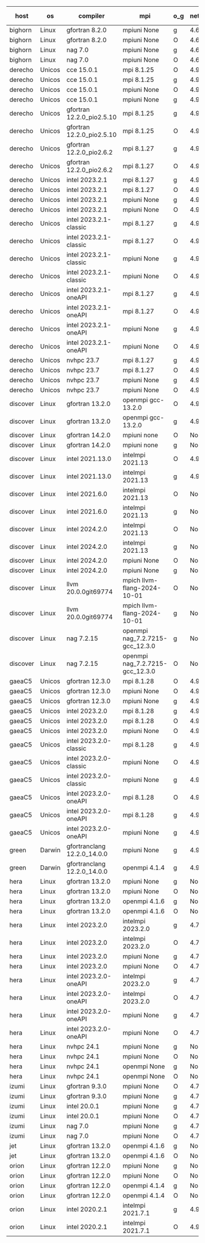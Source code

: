 

| host     | os       | compiler                              | mpi                      | o_g        | netcdf        | build       | u_pass          | u_fail          | s_pass            | s_fail            | e_pass             | e_fail             | nuopc_pass       | nuopc_fail       | artifacts link          |
|----------|----------|---------------------------------------|--------------------------|------------|---------------|-------------|-----------------|-----------------|-------------------|-------------------|--------------------|--------------------|------------------|------------------|-------------------------|
| bighorn | Linux | gfortran 8.2.0 | mpiuni None  | g | 4.6.1  | PASS | 12528 | 0 | 9 | 0 | 42 | 0 | None | None | <a href="https://github.com/esmf-org/esmf-test-artifacts/tree/c2dd47f0e19df707d1e59f8429877f7cc0ac01cd/develop/gfortran/8.2.0/g/mpiuni/None" target="_blank">c2dd47f</a> | 
| bighorn | Linux | gfortran 8.2.0 | mpiuni None  | O | 4.6.1  | PASS | 12528 | 0 | 9 | 0 | 42 | 0 | None | None | <a href="https://github.com/esmf-org/esmf-test-artifacts/tree/165814e0181f0d69796f9db5506d03261775ca9b/develop/gfortran/8.2.0/O/mpiuni/None" target="_blank">165814e</a> | 
| bighorn | Linux | nag 7.0 | mpiuni None  | g | 4.6.1  | PASS | 12528 | 0 | 9 | 0 | 42 | 0 | None | None | <a href="https://github.com/esmf-org/esmf-test-artifacts/tree/a14f03fa84b023b8e382d6db518934bbf2e10c23/develop/nag/7.0/g/mpiuni/None" target="_blank">a14f03f</a> | 
| bighorn | Linux | nag 7.0 | mpiuni None  | O | 4.6.1  | PASS | 12528 | 0 | 9 | 0 | 42 | 0 | None | None | <a href="https://github.com/esmf-org/esmf-test-artifacts/tree/c32ee1248fa9b97559a9a104a589da17b6c859b8/develop/nag/7.0/O/mpiuni/None" target="_blank">c32ee12</a> | 
| derecho | Unicos | cce 15.0.1 | mpi 8.1.25  | O | 4.9.2  | PASS | 14119 | 78 | 51 | 0 | 80 | 0 | 57 | 0 | <a href="https://github.com/esmf-org/esmf-test-artifacts/tree/2e40369b9efe16823b3d047a7b169238475dc8ec/develop/cce/15.0.1/O/mpi/8.1.25" target="_blank">2e40369</a> | 
| derecho | Unicos | cce 15.0.1 | mpi 8.1.25  | g | 4.9.2  | PASS | 13999 | 198 | 51 | 0 | 80 | 0 | 57 | 0 | <a href="https://github.com/esmf-org/esmf-test-artifacts/tree/1757aab17da00cf89bfd45ad556043c47d8f276d/develop/cce/15.0.1/g/mpi/8.1.25" target="_blank">1757aab</a> | 
| derecho | Unicos | cce 15.0.1 | mpiuni None  | O | 4.9.2  | PASS | 12293 | 235 | 9 | 0 | 42 | 0 | None | None | <a href="https://github.com/esmf-org/esmf-test-artifacts/tree/6292c538d8c5ace196248fa66c1555c3d0897231/develop/cce/15.0.1/O/mpiuni/None" target="_blank">6292c53</a> | 
| derecho | Unicos | cce 15.0.1 | mpiuni None  | g | 4.9.2  | PASS | 12452 | 76 | 9 | 0 | 42 | 0 | None | None | <a href="https://github.com/esmf-org/esmf-test-artifacts/tree/f20a843f63774d0fb880f678a4fd170f70990b91/develop/cce/15.0.1/g/mpiuni/None" target="_blank">f20a843</a> | 
| derecho | Unicos | gfortran 12.2.0_pio2.5.10 | mpi 8.1.25  | g | 4.9.2  | PASS | 14197 | 0 | 51 | 0 | 80 | 0 | 57 | 0 | <a href="https://github.com/esmf-org/esmf-test-artifacts/tree/0edabb7bd32a1a04499d150e18e00c9349145843/develop/gfortran/12.2.0_pio2.5.10/g/mpi/8.1.25" target="_blank">0edabb7</a> | 
| derecho | Unicos | gfortran 12.2.0_pio2.5.10 | mpi 8.1.25  | O | 4.9.2  | PASS | 14197 | 0 | 51 | 0 | 80 | 0 | 57 | 0 | <a href="https://github.com/esmf-org/esmf-test-artifacts/tree/bf89bf59f94c86cba0b03e97facfe4c9c642957d/develop/gfortran/12.2.0_pio2.5.10/O/mpi/8.1.25" target="_blank">bf89bf5</a> | 
| derecho | Unicos | gfortran 12.2.0_pio2.6.2 | mpi 8.1.27  | g | 4.9.2  | PASS | 14197 | 0 | 51 | 0 | 80 | 0 | 57 | 0 | <a href="https://github.com/esmf-org/esmf-test-artifacts/tree/60be8d11047b05af97549ea30dfa10cea61e4e1d/develop/gfortran/12.2.0_pio2.6.2/g/mpi/8.1.27" target="_blank">60be8d1</a> | 
| derecho | Unicos | gfortran 12.2.0_pio2.6.2 | mpi 8.1.27  | O | 4.9.2  | PASS | 14197 | 0 | 51 | 0 | 80 | 0 | 57 | 0 | <a href="https://github.com/esmf-org/esmf-test-artifacts/tree/82ecd10336b4c51b8dcf94884e10f744e76acf23/develop/gfortran/12.2.0_pio2.6.2/O/mpi/8.1.27" target="_blank">82ecd10</a> | 
| derecho | Unicos | intel 2023.2.1 | mpi 8.1.27  | g | 4.9.2  | PASS | 14197 | 0 | 51 | 0 | 80 | 0 | 58 | 0 | <a href="https://github.com/esmf-org/esmf-test-artifacts/tree/bc034b0d99b58a714a54681a3cd6e9288fa17e4f/develop/intel/2023.2.1/g/mpi/8.1.27" target="_blank">bc034b0</a> | 
| derecho | Unicos | intel 2023.2.1 | mpi 8.1.27  | O | 4.9.2  | PASS | 14197 | 0 | 51 | 0 | 80 | 0 | 58 | 0 | <a href="https://github.com/esmf-org/esmf-test-artifacts/tree/6fb6ea0170becf18650f2a7c6e998fc0fb28f935/develop/intel/2023.2.1/O/mpi/8.1.27" target="_blank">6fb6ea0</a> | 
| derecho | Unicos | intel 2023.2.1 | mpiuni None  | g | 4.9.2  | PASS | 12528 | 0 | 9 | 0 | 42 | 0 | None | None | <a href="https://github.com/esmf-org/esmf-test-artifacts/tree/2b7f1c0a32c44eccdeb08ca8a9f3872553eedcb6/develop/intel/2023.2.1/g/mpiuni/None" target="_blank">2b7f1c0</a> | 
| derecho | Unicos | intel 2023.2.1 | mpiuni None  | O | 4.9.2  | PASS | 12528 | 0 | 9 | 0 | 42 | 0 | None | None | <a href="https://github.com/esmf-org/esmf-test-artifacts/tree/2378cfa97af33af1380de5ee25a454baad782043/develop/intel/2023.2.1/O/mpiuni/None" target="_blank">2378cfa</a> | 
| derecho | Unicos | intel 2023.2.1-classic | mpi 8.1.27  | g | 4.9.2  | PASS | 14197 | 0 | 51 | 0 | 80 | 0 | 57 | 0 | <a href="https://github.com/esmf-org/esmf-test-artifacts/tree/64bd86023ca18333b0b87090f8c2e8a642cd7555/develop/intel/2023.2.1-classic/g/mpi/8.1.27" target="_blank">64bd860</a> | 
| derecho | Unicos | intel 2023.2.1-classic | mpi 8.1.27  | O | 4.9.2  | PASS | 14197 | 0 | 51 | 0 | 80 | 0 | 57 | 0 | <a href="https://github.com/esmf-org/esmf-test-artifacts/tree/c286e8db8b2d6f10603976d85794b12999dd4871/develop/intel/2023.2.1-classic/O/mpi/8.1.27" target="_blank">c286e8d</a> | 
| derecho | Unicos | intel 2023.2.1-classic | mpiuni None  | g | 4.9.2  | PASS | 12528 | 0 | 9 | 0 | 42 | 0 | None | None | <a href="https://github.com/esmf-org/esmf-test-artifacts/tree/096a0961e43202626fcc3218bf99ffacbaf859cb/develop/intel/2023.2.1-classic/g/mpiuni/None" target="_blank">096a096</a> | 
| derecho | Unicos | intel 2023.2.1-classic | mpiuni None  | O | 4.9.2  | PASS | 12528 | 0 | 9 | 0 | 42 | 0 | None | None | <a href="https://github.com/esmf-org/esmf-test-artifacts/tree/2563d91365ba84857b1898ded0ba06e20efb81dd/develop/intel/2023.2.1-classic/O/mpiuni/None" target="_blank">2563d91</a> | 
| derecho | Unicos | intel 2023.2.1-oneAPI | mpi 8.1.27  | g | 4.9.2  | PASS | 14197 | 0 | 51 | 0 | 80 | 0 | 57 | 0 | <a href="https://github.com/esmf-org/esmf-test-artifacts/tree/400b32c73483dd22a5f15a94c1859dddb880c6be/develop/intel/2023.2.1-oneAPI/g/mpi/8.1.27" target="_blank">400b32c</a> | 
| derecho | Unicos | intel 2023.2.1-oneAPI | mpi 8.1.27  | O | 4.9.2  | PASS | 14197 | 0 | 50 | 1 | 80 | 0 | 57 | 0 | <a href="https://github.com/esmf-org/esmf-test-artifacts/tree/fa7d05b4ef8a02bcd447bf607728e0bb36bf3c5c/develop/intel/2023.2.1-oneAPI/O/mpi/8.1.27" target="_blank">fa7d05b</a> | 
| derecho | Unicos | intel 2023.2.1-oneAPI | mpiuni None  | g | 4.9.2  | PASS | 12528 | 0 | 9 | 0 | 42 | 0 | None | None | <a href="https://github.com/esmf-org/esmf-test-artifacts/tree/d66c7a0c1f0144ba5d34334850db0278c600c55e/develop/intel/2023.2.1-oneAPI/g/mpiuni/None" target="_blank">d66c7a0</a> | 
| derecho | Unicos | intel 2023.2.1-oneAPI | mpiuni None  | O | 4.9.2  | PASS | 12528 | 0 | 9 | 0 | 42 | 0 | None | None | <a href="https://github.com/esmf-org/esmf-test-artifacts/tree/379fb53860027024b3e85d7356cbb0c1968bc39f/develop/intel/2023.2.1-oneAPI/O/mpiuni/None" target="_blank">379fb53</a> | 
| derecho | Unicos | nvhpc 23.7 | mpi 8.1.27  | g | 4.9.2  | PASS | 14197 | 0 | 51 | 0 | 80 | 0 | 57 | 0 | <a href="https://github.com/esmf-org/esmf-test-artifacts/tree/0d9b10377bcf4ae5f0ec8212066733561418cd7c/develop/nvhpc/23.7/g/mpi/8.1.27" target="_blank">0d9b103</a> | 
| derecho | Unicos | nvhpc 23.7 | mpi 8.1.27  | O | 4.9.2  | PASS | 14197 | 0 | 51 | 0 | 80 | 0 | 57 | 0 | <a href="https://github.com/esmf-org/esmf-test-artifacts/tree/bdaff6857ee17d94fd844301a764c706ce03461f/develop/nvhpc/23.7/O/mpi/8.1.27" target="_blank">bdaff68</a> | 
| derecho | Unicos | nvhpc 23.7 | mpiuni None  | g | 4.9.2  | PASS | 12528 | 0 | 9 | 0 | 42 | 0 | None | None | <a href="https://github.com/esmf-org/esmf-test-artifacts/tree/5908be304b01578ae4e1853f51cf1eea63c1af34/develop/nvhpc/23.7/g/mpiuni/None" target="_blank">5908be3</a> | 
| derecho | Unicos | nvhpc 23.7 | mpiuni None  | O | 4.9.2  | PASS | 12528 | 0 | 9 | 0 | 42 | 0 | None | None | <a href="https://github.com/esmf-org/esmf-test-artifacts/tree/85471614262640a81da0e0d29b56b542434a4bad/develop/nvhpc/23.7/O/mpiuni/None" target="_blank">8547161</a> | 
| discover | Linux | gfortran 13.2.0 | openmpi gcc-13.2.0  | O | 4.9.2  | PASS | 14197 | 0 | 51 | 0 | 80 | 0 | 57 | 0 | <a href="https://github.com/esmf-org/esmf-test-artifacts/tree/cf4d7e56b89a326dd1d3f51374cec67ddcef8e2a/develop/gfortran/13.2.0/O/openmpi/gcc-13.2.0" target="_blank">cf4d7e5</a> | 
| discover | Linux | gfortran 13.2.0 | openmpi gcc-13.2.0  | g | 4.9.2  | PASS | 14197 | 0 | 51 | 0 | 80 | 0 | 57 | 0 | <a href="https://github.com/esmf-org/esmf-test-artifacts/tree/2e2a571378df4b8a6255d2125398569836661994/develop/gfortran/13.2.0/g/openmpi/gcc-13.2.0" target="_blank">2e2a571</a> | 
| discover | Linux | gfortran 14.2.0 | mpiuni none  | O | None  | PASS | 12528 | 0 | 9 | 0 | 42 | 0 | None | None | <a href="https://github.com/esmf-org/esmf-test-artifacts/tree/e9525920bd604a03c19fe28603660b83f5b1f640/develop/gfortran/14.2.0/O/mpiuni/none" target="_blank">e952592</a> | 
| discover | Linux | gfortran 14.2.0 | mpiuni none  | g | None  | PASS | 12528 | 0 | 9 | 0 | 42 | 0 | None | None | <a href="https://github.com/esmf-org/esmf-test-artifacts/tree/2442b7805fa3b6f81fad69a58d3a8a6206e8c141/develop/gfortran/14.2.0/g/mpiuni/none" target="_blank">2442b78</a> | 
| discover | Linux | intel 2021.13.0 | intelmpi 2021.13  | O | 4.9.2  | PASS | 14197 | 0 | 51 | 0 | 80 | 0 | 57 | 0 | <a href="https://github.com/esmf-org/esmf-test-artifacts/tree/a5294b534ae64591f90c190b8176b2cc97f950bd/develop/intel/2021.13.0/O/intelmpi/2021.13" target="_blank">a5294b5</a> | 
| discover | Linux | intel 2021.13.0 | intelmpi 2021.13  | g | 4.9.2  | PASS | 14197 | 0 | 51 | 0 | 80 | 0 | 57 | 0 | <a href="https://github.com/esmf-org/esmf-test-artifacts/tree/44f547529670bacc58617bdbeb3444e1a29c08e0/develop/intel/2021.13.0/g/intelmpi/2021.13" target="_blank">44f5475</a> | 
| discover | Linux | intel 2021.6.0 | intelmpi 2021.13  | O | None  | PASS | 14197 | 0 | 51 | 0 | 80 | 0 | 57 | 0 | <a href="https://github.com/esmf-org/esmf-test-artifacts/tree/d0cb9d9b211fad99e99c0801702fa4a52a9168e3/develop/intel/2021.6.0/O/intelmpi/2021.13" target="_blank">d0cb9d9</a> | 
| discover | Linux | intel 2021.6.0 | intelmpi 2021.13  | g | None  | PASS | 14197 | 0 | 51 | 0 | 80 | 0 | 57 | 0 | <a href="https://github.com/esmf-org/esmf-test-artifacts/tree/15a1f4c768d8b49550eb83aba2c379f8565c7b86/develop/intel/2021.6.0/g/intelmpi/2021.13" target="_blank">15a1f4c</a> | 
| discover | Linux | intel 2024.2.0 | intelmpi 2021.13  | O | None  | PASS | 14197 | 0 | 51 | 0 | 80 | 0 | 57 | 0 | <a href="https://github.com/esmf-org/esmf-test-artifacts/tree/df2bee608f515f38fddffe4252630ec967b787b8/develop/intel/2024.2.0/O/intelmpi/2021.13" target="_blank">df2bee6</a> | 
| discover | Linux | intel 2024.2.0 | intelmpi 2021.13  | g | None  | PASS | 14196 | 1 | 51 | 0 | 80 | 0 | 57 | 0 | <a href="https://github.com/esmf-org/esmf-test-artifacts/tree/ad2f40f9053387d3e447068eea654be7dc598a78/develop/intel/2024.2.0/g/intelmpi/2021.13" target="_blank">ad2f40f</a> | 
| discover | Linux | intel 2024.2.0 | mpiuni None  | O | None  | PASS | 12528 | 0 | 9 | 0 | 42 | 0 | None | None | <a href="https://github.com/esmf-org/esmf-test-artifacts/tree/540f91dd257b7c1ca48216c8b4ebb41ecdd54b13/develop/intel/2024.2.0/O/mpiuni/None" target="_blank">540f91d</a> | 
| discover | Linux | intel 2024.2.0 | mpiuni None  | g | None  | PASS | 12527 | 1 | 9 | 0 | 42 | 0 | None | None | <a href="https://github.com/esmf-org/esmf-test-artifacts/tree/df332194691db619bbcd8eb3569fb9ef23116827/develop/intel/2024.2.0/g/mpiuni/None" target="_blank">df33219</a> | 
| discover | Linux | llvm 20.0.0git69774 | mpich llvm-flang-2024-10-01  | O | None  | PASS | 14158 | 39 | 18 | 33 | 76 | 4 | 18 | 39 | <a href="https://github.com/esmf-org/esmf-test-artifacts/tree/0d2cd639082655464422dcdb3f8fac945c3e780c/develop/llvm/20.0.0git69774/O/mpich/llvm-flang-2024-10-01" target="_blank">0d2cd63</a> | 
| discover | Linux | llvm 20.0.0git69774 | mpich llvm-flang-2024-10-01  | g | None  | PASS | 14161 | 36 | 18 | 33 | 76 | 4 | 18 | 39 | <a href="https://github.com/esmf-org/esmf-test-artifacts/tree/510eafed98487ba0a7605b55225b3abe6859f597/develop/llvm/20.0.0git69774/g/mpich/llvm-flang-2024-10-01" target="_blank">510eafe</a> | 
| discover | Linux | nag 7.2.15 | openmpi nag_7.2.7215-gcc_12.3.0  | g | None  | PASS | 14197 | 0 | 51 | 0 | 80 | 0 | 57 | 0 | <a href="https://github.com/esmf-org/esmf-test-artifacts/tree/e6efb033747267b9ef9f1669df234b76d5eb71d1/develop/nag/7.2.15/g/openmpi/nag_7.2.7215-gcc_12.3.0" target="_blank">e6efb03</a> | 
| discover | Linux | nag 7.2.15 | openmpi nag_7.2.7215-gcc_12.3.0  | O | None  | PASS | 14197 | 0 | 51 | 0 | 80 | 0 | 57 | 0 | <a href="https://github.com/esmf-org/esmf-test-artifacts/tree/a35417804f577123af27aae81fb8c8fbcca4c5be/develop/nag/7.2.15/O/openmpi/nag_7.2.7215-gcc_12.3.0" target="_blank">a354178</a> | 
| gaeaC5 | Unicos | gfortran 12.3.0 | mpi 8.1.28  | O | 4.9.0  | PASS | None | None | None | None | None | None | None | None | <a href="https://github.com/esmf-org/esmf-test-artifacts/tree/ee53c48779d19fbd1879d22d45e20e14b686f41a/develop/gfortran/12.3.0/O/mpi/8.1.28" target="_blank">ee53c48</a> | 
| gaeaC5 | Unicos | gfortran 12.3.0 | mpiuni None  | O | 4.9.0  | PASS | 12528 | 0 | 9 | 0 | 42 | 0 | None | None | <a href="https://github.com/esmf-org/esmf-test-artifacts/tree/bdc403b4b54c3e26a64ef8214fa02d3761582dd1/develop/gfortran/12.3.0/O/mpiuni/None" target="_blank">bdc403b</a> | 
| gaeaC5 | Unicos | gfortran 12.3.0 | mpiuni None  | g | 4.9.0  | PASS | 12528 | 0 | 9 | 0 | 42 | 0 | None | None | <a href="https://github.com/esmf-org/esmf-test-artifacts/tree/748de41ad5ddd3c5085df511adc694dbf5152636/develop/gfortran/12.3.0/g/mpiuni/None" target="_blank">748de41</a> | 
| gaeaC5 | Unicos | intel 2023.2.0 | mpi 8.1.28  | g | 4.9.0  | PASS | None | None | None | None | None | None | None | None | <a href="https://github.com/esmf-org/esmf-test-artifacts/tree/0d45198bd31ecbc4ca1fc050f1fac8e0ae7f34a1/develop/intel/2023.2.0/g/mpi/8.1.28" target="_blank">0d45198</a> | 
| gaeaC5 | Unicos | intel 2023.2.0 | mpi 8.1.28  | O | 4.9.0  | PASS | 14197 | 0 | 51 | 0 | 80 | 0 | 57 | 0 | <a href="https://github.com/esmf-org/esmf-test-artifacts/tree/f8ea40d499adda17f8cfa63e04714c60725288d9/develop/intel/2023.2.0/O/mpi/8.1.28" target="_blank">f8ea40d</a> | 
| gaeaC5 | Unicos | intel 2023.2.0 | mpiuni None  | O | 4.9.0  | PASS | 12528 | 0 | 9 | 0 | 42 | 0 | None | None | <a href="https://github.com/esmf-org/esmf-test-artifacts/tree/db68b5e7d14f80b77ada19b3c9355e0b15ebf95c/develop/intel/2023.2.0/O/mpiuni/None" target="_blank">db68b5e</a> | 
| gaeaC5 | Unicos | intel 2023.2.0-classic | mpi 8.1.28  | g | 4.9.0  | PASS | 14197 | 0 | 51 | 0 | 80 | 0 | 57 | 0 | <a href="https://github.com/esmf-org/esmf-test-artifacts/tree/bf0a91e6cb5c5ada05f03e5c7f35c2b1160f6c0a/develop/intel/2023.2.0-classic/g/mpi/8.1.28" target="_blank">bf0a91e</a> | 
| gaeaC5 | Unicos | intel 2023.2.0-classic | mpiuni None  | O | 4.9.0  | PASS | None | None | None | None | None | None | None | None | <a href="https://github.com/esmf-org/esmf-test-artifacts/tree/2a2e07eb706988881eb7d13a18e5e9d5db08b943/develop/intel/2023.2.0-classic/O/mpiuni/None" target="_blank">2a2e07e</a> | 
| gaeaC5 | Unicos | intel 2023.2.0-classic | mpiuni None  | g | 4.9.0  | PASS | None | None | None | None | None | None | None | None | <a href="https://github.com/esmf-org/esmf-test-artifacts/tree/b96204940f30d1c7eee61e2c50f48e4776e8c428/develop/intel/2023.2.0-classic/g/mpiuni/None" target="_blank">b962049</a> | 
| gaeaC5 | Unicos | intel 2023.2.0-oneAPI | mpi 8.1.28  | O | 4.9.0  | PASS | 14197 | 0 | 50 | 1 | 80 | 0 | 57 | 0 | <a href="https://github.com/esmf-org/esmf-test-artifacts/tree/1923b93bb246a02ca30cc53ff070b7744aade2c7/develop/intel/2023.2.0-oneAPI/O/mpi/8.1.28" target="_blank">1923b93</a> | 
| gaeaC5 | Unicos | intel 2023.2.0-oneAPI | mpi 8.1.28  | g | 4.9.0  | PASS | 14197 | 0 | 51 | 0 | 80 | 0 | 57 | 0 | <a href="https://github.com/esmf-org/esmf-test-artifacts/tree/16d3a45a3007479308d11c4c7415aeed3d9ffe21/develop/intel/2023.2.0-oneAPI/g/mpi/8.1.28" target="_blank">16d3a45</a> | 
| gaeaC5 | Unicos | intel 2023.2.0-oneAPI | mpiuni None  | g | 4.9.0  | PASS | 12528 | 0 | 9 | 0 | 42 | 0 | None | None | <a href="https://github.com/esmf-org/esmf-test-artifacts/tree/0f6285d856337b09ff5443495e54f0d7d4623b18/develop/intel/2023.2.0-oneAPI/g/mpiuni/None" target="_blank">0f6285d</a> | 
| green | Darwin | gfortranclang 12.2.0_14.0.0 | mpiuni None  | g | 4.9.2  | PASS | 12528 | 0 | 9 | 0 | 42 | 0 | None | None | <a href="https://github.com/esmf-org/esmf-test-artifacts/tree/37fde16f71d97146bb8c6c3931c11c09177aaa77/develop/gfortranclang/12.2.0_14.0.0/g/mpiuni/None" target="_blank">37fde16</a> | 
| green | Darwin | gfortranclang 12.2.0_14.0.0 | openmpi 4.1.4  | g | 4.9.2  | PASS | 14197 | 0 | 51 | 0 | 80 | 0 | 58 | 0 | <a href="https://github.com/esmf-org/esmf-test-artifacts/tree/15be9d2cd56c30d95a8b72bb03274675fd27a526/develop/gfortranclang/12.2.0_14.0.0/g/openmpi/4.1.4" target="_blank">15be9d2</a> | 
| hera | Linux | gfortran 13.2.0 | mpiuni None  | g | None  | PASS | 12528 | 0 | 9 | 0 | 42 | 0 | None | None | <a href="https://github.com/esmf-org/esmf-test-artifacts/tree/a86b48172223e4dacaa3347bfc2e707f9a0783cb/develop/gfortran/13.2.0/g/mpiuni/None" target="_blank">a86b481</a> | 
| hera | Linux | gfortran 13.2.0 | mpiuni None  | O | None  | PASS | 12528 | 0 | 9 | 0 | 42 | 0 | None | None | <a href="https://github.com/esmf-org/esmf-test-artifacts/tree/72f1a1c19fbf41319e2e72cc6af6c2ea0a180e96/develop/gfortran/13.2.0/O/mpiuni/None" target="_blank">72f1a1c</a> | 
| hera | Linux | gfortran 13.2.0 | openmpi 4.1.6  | g | None  | PASS | 14197 | 0 | 51 | 0 | 80 | 0 | 57 | 0 | <a href="https://github.com/esmf-org/esmf-test-artifacts/tree/cf68b72c03d461433e9a4b45976d2a0a494b610c/develop/gfortran/13.2.0/g/openmpi/4.1.6" target="_blank">cf68b72</a> | 
| hera | Linux | gfortran 13.2.0 | openmpi 4.1.6  | O | None  | PASS | None | None | None | None | None | None | None | None | <a href="https://github.com/esmf-org/esmf-test-artifacts/tree/6fae0318c3dfcd776fb6543f2d4762b6b0f5c667/develop/gfortran/13.2.0/O/openmpi/4.1.6" target="_blank">6fae031</a> | 
| hera | Linux | intel 2023.2.0 | intelmpi 2023.2.0  | g | 4.7.0  | PASS | None | None | None | None | None | None | None | None | <a href="https://github.com/esmf-org/esmf-test-artifacts/tree/5b42d56a7c2c3ffb037cbb5166c3bebfc9e98b73/develop/intel/2023.2.0/g/intelmpi/2023.2.0" target="_blank">5b42d56</a> | 
| hera | Linux | intel 2023.2.0 | intelmpi 2023.2.0  | O | 4.7.0  | PASS | None | None | None | None | None | None | None | None | <a href="https://github.com/esmf-org/esmf-test-artifacts/tree/47be440fb9ea6f1f6d9a3ae57dc213895845e46d/develop/intel/2023.2.0/O/intelmpi/2023.2.0" target="_blank">47be440</a> | 
| hera | Linux | intel 2023.2.0 | mpiuni None  | g | 4.7.0  | PASS | None | None | None | None | None | None | None | None | <a href="https://github.com/esmf-org/esmf-test-artifacts/tree/133bcb7213c680bee303c6320e9c3ba20d4390fa/develop/intel/2023.2.0/g/mpiuni/None" target="_blank">133bcb7</a> | 
| hera | Linux | intel 2023.2.0 | mpiuni None  | O | 4.7.0  | PASS | 12528 | 0 | 9 | 0 | 42 | 0 | None | None | <a href="https://github.com/esmf-org/esmf-test-artifacts/tree/353cb7cb63e3162aca1d56492ffc6047135d1ad2/develop/intel/2023.2.0/O/mpiuni/None" target="_blank">353cb7c</a> | 
| hera | Linux | intel 2023.2.0-oneAPI | intelmpi 2023.2.0  | g | 4.7.0  | PASS | 14197 | 0 | 51 | 0 | 80 | 0 | 57 | 0 | <a href="https://github.com/esmf-org/esmf-test-artifacts/tree/5a940648098cb4a323c351396cc7cf06979b0a19/develop/intel/2023.2.0-oneAPI/g/intelmpi/2023.2.0" target="_blank">5a94064</a> | 
| hera | Linux | intel 2023.2.0-oneAPI | intelmpi 2023.2.0  | O | 4.7.0  | PASS | None | None | None | None | None | None | None | None | <a href="https://github.com/esmf-org/esmf-test-artifacts/tree/3936febc02f3736b1882efd2bf902f2873abca43/develop/intel/2023.2.0-oneAPI/O/intelmpi/2023.2.0" target="_blank">3936feb</a> | 
| hera | Linux | intel 2023.2.0-oneAPI | mpiuni None  | g | 4.7.0  | PASS | None | None | None | None | None | None | None | None | <a href="https://github.com/esmf-org/esmf-test-artifacts/tree/29b93d9a2c9e1fd0d53d93869b2e7fe85f1deb9d/develop/intel/2023.2.0-oneAPI/g/mpiuni/None" target="_blank">29b93d9</a> | 
| hera | Linux | intel 2023.2.0-oneAPI | mpiuni None  | O | 4.7.0  | PASS | 12528 | 0 | 9 | 0 | 42 | 0 | None | None | <a href="https://github.com/esmf-org/esmf-test-artifacts/tree/71166f1689bcc906347b7a885744045a7f1355a3/develop/intel/2023.2.0-oneAPI/O/mpiuni/None" target="_blank">71166f1</a> | 
| hera | Linux | nvhpc 24.1 | mpiuni None  | g | None  | PASS | None | None | None | None | None | None | None | None | <a href="https://github.com/esmf-org/esmf-test-artifacts/tree/739d14e4a35d6fac0010717eab9cda41fd726d6b/develop/nvhpc/24.1/g/mpiuni/None" target="_blank">739d14e</a> | 
| hera | Linux | nvhpc 24.1 | mpiuni None  | O | None  | PASS | 12528 | 0 | 9 | 0 | 42 | 0 | None | None | <a href="https://github.com/esmf-org/esmf-test-artifacts/tree/f94d4e6af88697cd0db526bd948acd871b3eeb52/develop/nvhpc/24.1/O/mpiuni/None" target="_blank">f94d4e6</a> | 
| hera | Linux | nvhpc 24.1 | openmpi None  | g | None  | PASS | 14197 | 0 | 51 | 0 | 80 | 0 | 57 | 0 | <a href="https://github.com/esmf-org/esmf-test-artifacts/tree/d565b0125619a13e3f97a5196420fc6a33f03241/develop/nvhpc/24.1/g/openmpi/None" target="_blank">d565b01</a> | 
| hera | Linux | nvhpc 24.1 | openmpi None  | O | None  | PASS | 14197 | 0 | 51 | 0 | 80 | 0 | 57 | 0 | <a href="https://github.com/esmf-org/esmf-test-artifacts/tree/f52c7c3b4389040f6185e96a51de8fa8c96b253e/develop/nvhpc/24.1/O/openmpi/None" target="_blank">f52c7c3</a> | 
| izumi | Linux | gfortran 9.3.0 | mpiuni None  | O | 4.7.4  | PASS | 12528 | 0 | 9 | 0 | 42 | 0 | None | None | <a href="https://github.com/esmf-org/esmf-test-artifacts/tree/f78317ad1e70c8dc9d359fe103976ce5dc2df8e2/develop/gfortran/9.3.0/O/mpiuni/None" target="_blank">f78317a</a> | 
| izumi | Linux | gfortran 9.3.0 | mpiuni None  | g | 4.7.4  | PASS | 12528 | 0 | 9 | 0 | 42 | 0 | None | None | <a href="https://github.com/esmf-org/esmf-test-artifacts/tree/07f38bad474bcfdd7b51a63b8d3a86c279efe3f6/develop/gfortran/9.3.0/g/mpiuni/None" target="_blank">07f38ba</a> | 
| izumi | Linux | intel 20.0.1 | mpiuni None  | g | 4.7.4  | PASS | 12528 | 0 | 9 | 0 | 42 | 0 | None | None | <a href="https://github.com/esmf-org/esmf-test-artifacts/tree/ffd2a263fc590353d45f92827f325f5651a6039b/develop/intel/20.0.1/g/mpiuni/None" target="_blank">ffd2a26</a> | 
| izumi | Linux | intel 20.0.1 | mpiuni None  | O | 4.7.4  | PASS | 12528 | 0 | 9 | 0 | 42 | 0 | None | None | <a href="https://github.com/esmf-org/esmf-test-artifacts/tree/5922ab146c37193ee681a75dde25e9258e1b6f2c/develop/intel/20.0.1/O/mpiuni/None" target="_blank">5922ab1</a> | 
| izumi | Linux | nag 7.0 | mpiuni None  | g | 4.7.4  | PASS | None | None | None | None | None | None | None | None | <a href="https://github.com/esmf-org/esmf-test-artifacts/tree/d8c9151897435e294b2888495e62ad034e2546b7/develop/nag/7.0/g/mpiuni/None" target="_blank">d8c9151</a> | 
| izumi | Linux | nag 7.0 | mpiuni None  | O | 4.7.4  | PASS | 12528 | 0 | 9 | 0 | 42 | 0 | None | None | <a href="https://github.com/esmf-org/esmf-test-artifacts/tree/9f3d1ce3df2379c0f16ffe0ce4596fd6e38eda8e/develop/nag/7.0/O/mpiuni/None" target="_blank">9f3d1ce</a> | 
| jet | Linux | gfortran 13.2.0 | openmpi 4.1.6  | g | None  | PASS | 14197 | 0 | 51 | 0 | 80 | 0 | 57 | 0 | <a href="https://github.com/esmf-org/esmf-test-artifacts/tree/079ec7d1c2cdbc7aeeb2053b2d66c1bf35061ba0/develop/gfortran/13.2.0/g/openmpi/4.1.6" target="_blank">079ec7d</a> | 
| jet | Linux | gfortran 13.2.0 | openmpi 4.1.6  | O | None  | PASS | 14197 | 0 | 51 | 0 | 80 | 0 | 57 | 0 | <a href="https://github.com/esmf-org/esmf-test-artifacts/tree/d95e876de09738c702c44ddb8ff77328b7e685d3/develop/gfortran/13.2.0/O/openmpi/4.1.6" target="_blank">d95e876</a> | 
| orion | Linux | gfortran 12.2.0 | mpiuni None  | g | None  | PASS | 12528 | 0 | 9 | 0 | 42 | 0 | None | None | <a href="https://github.com/esmf-org/esmf-test-artifacts/tree/ccc3925f14ba1baca826b60c91d9ff60d9718796/develop/gfortran/12.2.0/g/mpiuni/None" target="_blank">ccc3925</a> | 
| orion | Linux | gfortran 12.2.0 | mpiuni None  | O | None  | PASS | 12528 | 0 | 9 | 0 | 42 | 0 | None | None | <a href="https://github.com/esmf-org/esmf-test-artifacts/tree/eab4a2e622a9d75b63a4adaed38266ee9b98b3f9/develop/gfortran/12.2.0/O/mpiuni/None" target="_blank">eab4a2e</a> | 
| orion | Linux | gfortran 12.2.0 | openmpi 4.1.4  | g | None  | PASS | 14197 | 0 | 51 | 0 | 80 | 0 | 57 | 0 | <a href="https://github.com/esmf-org/esmf-test-artifacts/tree/b20b25b577f7fd381f1bdc261094a56b2735f8bb/develop/gfortran/12.2.0/g/openmpi/4.1.4" target="_blank">b20b25b</a> | 
| orion | Linux | gfortran 12.2.0 | openmpi 4.1.4  | O | None  | PASS | 14197 | 0 | 51 | 0 | 80 | 0 | 57 | 0 | <a href="https://github.com/esmf-org/esmf-test-artifacts/tree/b061367104712d639032f128f03786047896a815/develop/gfortran/12.2.0/O/openmpi/4.1.4" target="_blank">b061367</a> | 
| orion | Linux | intel 2020.2.1 | intelmpi 2021.7.1  | g | 4.9.2  | PASS | 14197 | 0 | 51 | 0 | 80 | 0 | 57 | 0 | <a href="https://github.com/esmf-org/esmf-test-artifacts/tree/eb1e38c7d3628b301abaa4af23d99771f4c81d89/develop/intel/2020.2.1/g/intelmpi/2021.7.1" target="_blank">eb1e38c</a> | 
| orion | Linux | intel 2020.2.1 | intelmpi 2021.7.1  | O | 4.9.2  | PASS | 14197 | 0 | 51 | 0 | 80 | 0 | 57 | 0 | <a href="https://github.com/esmf-org/esmf-test-artifacts/tree/7c108fb826d4c85ea16914cd60c488622d4ff8c4/develop/intel/2020.2.1/O/intelmpi/2021.7.1" target="_blank">7c108fb</a> | 
